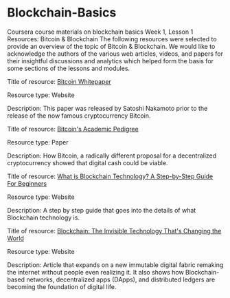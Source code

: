 # Blockchain-Basics
Coursera course materials on blockchain basics
Week 1, Lesson 1 Resources: Bitcoin & Blockchain
The following resources were selected to provide an overview of the topic of Bitcoin & Blockchain. We would like to acknowledge the authors of the various web articles, videos, and papers for their insightful discussions and analytics which helped form the basis for some sections of the lessons and modules.

Title of resource: <a href="http://www.bitcoin.org/bitcoin.pdf">Bitcoin Whitepaper</a>

Resource type: Website

Description: This paper was released by Satoshi Nakamoto prior to the release of the now famous cryptocurrency Bitcoin.

Title of resource: <a href="https://queue.acm.org/detail.cfm?id=3136559">Bitcoin's Academic Pedigree</a>

Resource type: Paper

Description: How Bitcoin, a radically different proposal for a decentralized cryptocurrency showed that digital cash could be viable.

Title of resource: <a href="https://blockgeeks.com/guides/what-is-blockchain-technology/">What is Blockchain Technology? A Step-by-Step Guide For Beginners</a>

Resource type: Website

Description: A step by step guide that goes into the details of what Blockchain technology is.

Title of resource: <a href="https://www.pcmag.com/article/351486/blockchain-the-invisible-technology-thats-changing-the-wor">Blockchain: The Invisible Technology That's Changing the World</a>

Resource type: Website

Description: Article that expands on a new immutable digital fabric remaking the internet without people even realizing it. It also shows how Blockchain-based networks, decentralized apps (DApps), and distributed ledgers are becoming the foundation of digital life.

